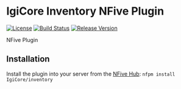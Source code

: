 # IgiCore Inventory NFive Plugin
[![License](https://img.shields.io/github/license/IgiCore/inventory.svg)](LICENSE)
[![Build Status](https://img.shields.io/appveyor/ci/IgiCore/inventory/master.svg)](https://ci.appveyor.com/project/IgiCore/inventory)
[![Release Version](https://img.shields.io/github/release/IgiCore/inventory/all.svg)](https://github.com/IgiCore/inventory/releases)

NFive Plugin

## Installation
Install the plugin into your server from the [NFive Hub](https://hub.nfive.io/IgiCore/inventory): `nfpm install IgiCore/inventory`

